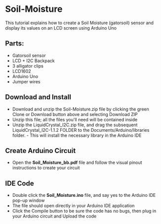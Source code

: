 # Soil-Moisture
This tutorial explains how to create a Soil Moisture (gatorsoil) sensor and display its values on an LCD screen using Arduino Uno

## Parts:
- Gatorsoil sensor
- LCD + I2C Backpack
- 3 alligator clips
- LCD1602
- Arduino Uno
- Jumper wires

## Download and Install
- Download and unzip the Soil-Moisture.zip file by clicking the green Clone or Download button above and selecting Download ZIP
- Unzip this file; all the files you'll need will be contained inside
- Unzip the LiquidCrystal_I2C.zip file, and drag the subsequent LiquidCrystal_I2C-1.1.2 FOLDER to the Documents/Arduino/libraries folder. - This will install the necessary library in the Arduino IDE

## Create Arduino Circuit
- Open the **Soil_Moisture_bb.pdf** file and follow the visual pinout instructions to create your circuit

## IDE Code
- Double click the **Soil_Moisture.ino** file, and say yes to the Arduino IDE pop-up window
- The file should open directly in your Arduino IDE application
- Click the Compile button to be sure the code has no bugs, then plug in your Arduino circuit and Upload the code 
